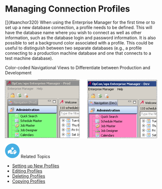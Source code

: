 # Managing Connection Profiles

[]{#aanchor320} When using the Enterprise Manager for the first time or to set up a new database connection, a profile needs to be defined. This
will have the database name where you wish to connect as well as other
information, such as the database login and password information. It is
also possible to set a background color associated with a profile. This
could be useful to distinguish between two separate databases (e.g., a
profile connecting to a production machine database and one that
connects to a test machine database).

Color-coded Navigational Views to Differentiate between Production and
Development

![Color-coded Navigational Views](../../../Resources/Images/EM/EMprofilepics.png "Color-coded Navigational Views")

![White \"person reading\" icon on blue circular background](../../../Resources/Images/moreinfo-icon(48x48).png "More Info icon")
Related Topics

- [Setting up New Profiles](Setting-up-New-Profiles.md)
- [Editing Profiles](Editing-Profiles.md)
- [Deleting Profiles](Deleting-Profiles.md)
- [Copying Profiles](Copying-Profiles.md)
